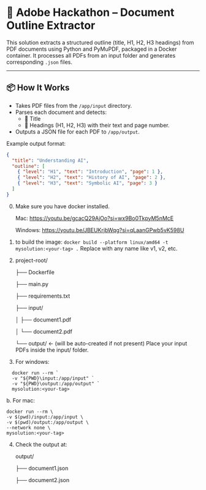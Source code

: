 # 🧠 Adobe Hackathon – Document Outline Extractor

This solution extracts a structured outline (title, H1, H2, H3 headings) from PDF documents using Python and PyMuPDF, packaged in a Docker container. It processes all PDFs from an input folder and generates corresponding `.json` files.

---

## 📦 How It Works

- Takes PDF files from the `/app/input` directory.
- Parses each document and detects:
  - 📌 Title
  - 📑 Headings (H1, H2, H3) with their text and page number.
- Outputs a JSON file for each PDF to `/app/output`.

Example output format:
```json
{
  "title": "Understanding AI",
  "outline": [
    { "level": "H1", "text": "Introduction", "page": 1 },
    { "level": "H2", "text": "History of AI", "page": 2 },
    { "level": "H3", "text": "Symbolic AI", "page": 3 }
  ]
}
```



0. Make sure you have docker installed.

    Mac: https://youtu.be/gcacQ29AjOo?si=wx9Bo0TkpyM5nMcE

    Windows: https://youtu.be/JBEUKrjbWqg?si=qLaanGPwb5vK598U

1. to build the image: `docker build --platform linux/amd64 -t mysolution:<your-tag> .`
Replace <your-tag> with any name like v1, v2, etc.
2. project-root/

    ├── Dockerfile

    ├── main.py

    ├── requirements.txt

    ├── input/

    │       ├── document1.pdf

    │       └── document2.pdf

    └── output/  ← (will be auto-created if not present)
    Place your input PDFs inside the input/ folder.

3. For windows: 
``` 
  docker run --rm `
  -v "${PWD}\input:/app/input" `
  -v "${PWD}\output:/app/output" `
  mysolution:<your-tag>
```
   b. For mac:
   ``` 
   docker run --rm \
  -v $(pwd)/input:/app/input \
  -v $(pwd)/output:/app/output \
  --network none \
  mysolution:<your-tag>
```

4. Check the output at:

    output/

    ├── document1.json

    ├── document2.json
